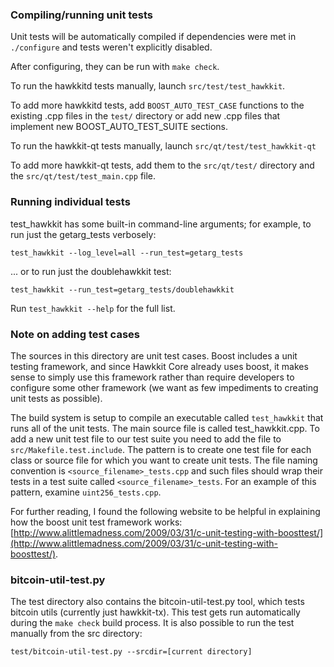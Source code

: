 ### Compiling/running unit tests

Unit tests will be automatically compiled if dependencies were met in `./configure`
and tests weren't explicitly disabled.

After configuring, they can be run with `make check`.

To run the hawkkitd tests manually, launch `src/test/test_hawkkit`.

To add more hawkkitd tests, add `BOOST_AUTO_TEST_CASE` functions to the existing
.cpp files in the `test/` directory or add new .cpp files that
implement new BOOST_AUTO_TEST_SUITE sections.

To run the hawkkit-qt tests manually, launch `src/qt/test/test_hawkkit-qt`

To add more hawkkit-qt tests, add them to the `src/qt/test/` directory and
the `src/qt/test/test_main.cpp` file.

### Running individual tests

test_hawkkit has some built-in command-line arguments; for
example, to run just the getarg_tests verbosely:

    test_hawkkit --log_level=all --run_test=getarg_tests

... or to run just the doublehawkkit test:

    test_hawkkit --run_test=getarg_tests/doublehawkkit

Run `test_hawkkit --help` for the full list.

### Note on adding test cases

The sources in this directory are unit test cases.  Boost includes a
unit testing framework, and since Hawkkit Core already uses boost, it makes
sense to simply use this framework rather than require developers to
configure some other framework (we want as few impediments to creating
unit tests as possible).

The build system is setup to compile an executable called `test_hawkkit`
that runs all of the unit tests.  The main source file is called
test_hawkkit.cpp. To add a new unit test file to our test suite you need 
to add the file to `src/Makefile.test.include`. The pattern is to create 
one test file for each class or source file for which you want to create 
unit tests.  The file naming convention is `<source_filename>_tests.cpp` 
and such files should wrap their tests in a test suite 
called `<source_filename>_tests`. For an example of this pattern, 
examine `uint256_tests.cpp`.

For further reading, I found the following website to be helpful in
explaining how the boost unit test framework works:
[http://www.alittlemadness.com/2009/03/31/c-unit-testing-with-boosttest/](http://www.alittlemadness.com/2009/03/31/c-unit-testing-with-boosttest/).

### bitcoin-util-test.py

The test directory also contains the bitcoin-util-test.py tool, which tests bitcoin utils (currently just hawkkit-tx). This test gets run automatically during the `make check` build process. It is also possible to run the test manually from the src directory:

```
test/bitcoin-util-test.py --srcdir=[current directory]

```